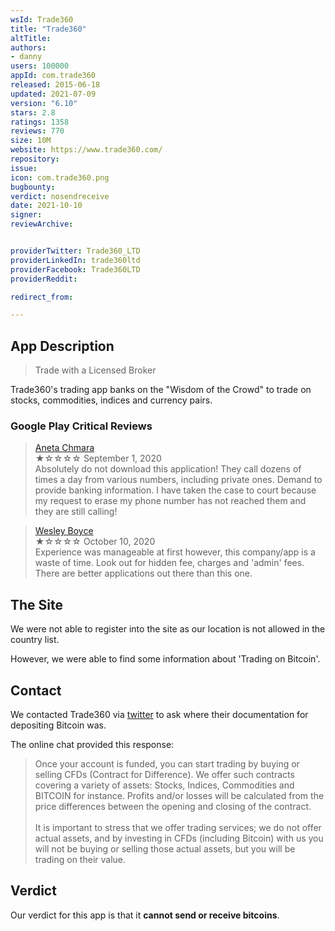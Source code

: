 ```yaml
---
wsId: Trade360
title: "Trade360"
altTitle: 
authors:
- danny
users: 100000
appId: com.trade360
released: 2015-06-18
updated: 2021-07-09
version: "6.10"
stars: 2.8
ratings: 1358
reviews: 770
size: 10M
website: https://www.trade360.com/
repository: 
issue: 
icon: com.trade360.png
bugbounty: 
verdict: nosendreceive
date: 2021-10-10
signer: 
reviewArchive:


providerTwitter: Trade360_LTD
providerLinkedIn: trade360ltd
providerFacebook: Trade360LTD
providerReddit: 

redirect_from:

---
```



## App Description

> Trade with a Licensed Broker

Trade360's trading app banks on the "Wisdom of the Crowd" to trade on stocks, commodities, indices and currency pairs. 

### Google Play Critical Reviews

> [Aneta Chmara](https://play.google.com/store/apps/details?id=com.trade360&reviewId=gp%3AAOqpTOEAlnDKqmZJAhsv8YE0MlcYIvHg1Iktmb7k39kjxDt5uMcHrVMz3XsIM308TCapf_FWnbnevBHL9woEmA)<br>
  ★☆☆☆☆ September 1, 2020 <br>
       Absolutely do not download this application! They call dozens of times a day from various numbers, including private ones. Demand to provide banking information. I have taken the case to court because my request to erase my phone number has not reached them and they are still calling!
       
> [Wesley Boyce](https://play.google.com/store/apps/details?id=com.trade360&reviewId=gp%3AAOqpTOG43CwqIQuePomSOr2Ub-dERz3OmdMdqzfcERQTmPVN0-OBBs7nWpU3zvmmUIrVuvjpil4B_f3iEp9dxw)<br>
  ★☆☆☆☆ October 10, 2020 <br>
       Experience was manageable at first however, this company/app is a waste of time. Look out for hidden fee, charges and 'admin' fees. There are better applications out there than this one.

## The Site

We were not able to register into the site as our location is not allowed in the country list.

However, we were able to find some information about 'Trading on Bitcoin'.

## Contact

We contacted Trade360 via [twitter](https://twitter.com/BitcoinWalletz/status/1446402346066460675) to ask where their documentation for depositing Bitcoin was.

The online chat provided this response:

> Once your account is funded, you can start trading by buying or selling CFDs (Contract for Difference). We offer such contracts covering a variety of assets: Stocks, Indices, Commodities and BITCOIN for instance. Profits and/or losses will be calculated from the price differences between the opening and closing of the contract.<br><br>
It is important to stress that we offer trading services; we do not offer actual assets, and by investing in CFDs (including Bitcoin) with us you will not be buying or selling those actual assets, but you will be trading on their value.

## Verdict

Our verdict for this app is that it **cannot send or receive bitcoins**.
